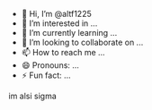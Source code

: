 - 👋 Hi, I’m @altf1225
- 👀 I’m interested in ...
- 🌱 I’m currently learning ...
- 💞️ I’m looking to collaborate on ...
- 📫 How to reach me ...
- 😄 Pronouns: ...
- ⚡ Fun fact: ...

<!---
altf1225/altf1225 is a ✨ special ✨ repository because its `README.md` (this file) appears on your GitHub profile.
You can click the Preview link to take a look at your changes.
---> im alsi sigma
